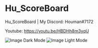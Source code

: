 # Hu_ScoreBoard
Hu_ScoreBoard | My Discord: Houman#7172

Youtube: https://youtu.be/HBDHh8m3yqU

![Image Dark Mode](https://s4.uupload.ir/files/screenshot_(4017)_vnja.png)
![Image Light Mode](https://s4.uupload.ir/files/screenshot_(4018)_jlhf.png)

